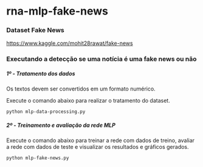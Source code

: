 # rna-mlp-fake-news

### Dataset Fake News

https://www.kaggle.com/mohit28rawat/fake-news

### Executando a detecção se uma notícia é uma fake news ou não

##### 1º - Tratamento dos dados

Os textos devem ser convertidos em um formato numérico.

Execute o comando abaixo para realizar o tratamento do dataset.

```
python mlp-data-processing.py
```

##### 2º - Treinamento e avaliação da rede MLP

Execute o comando abaixo para treinar a rede com dados de treino, avaliar a rede com dados de teste e visualizar os resultados e gráficos gerados.

```
python mlp-fake-news.py
```
